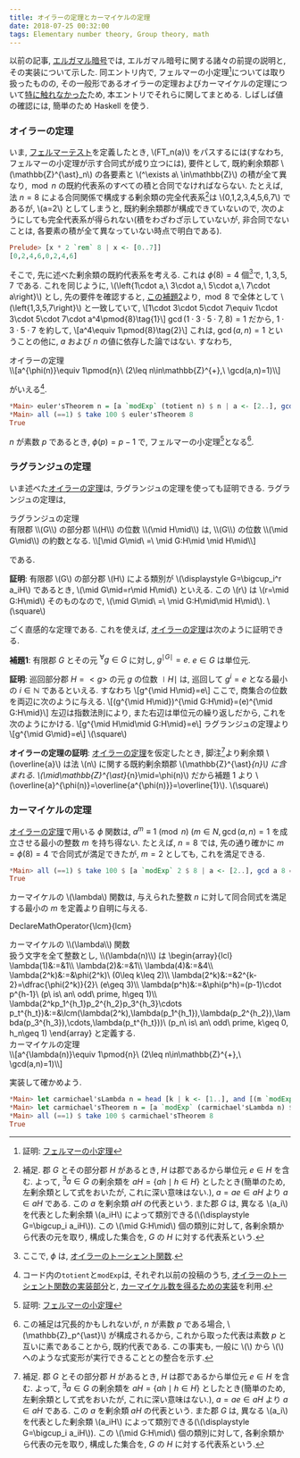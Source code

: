 ```yaml
---
title: オイラーの定理とカーマイケルの定理
date: 2018-07-25 00:32:00
tags: Elementary number theory, Group theory, math
---
```


以前の記事, [エルガマル暗号](https://falgon.github.io/roki.log/posts/2018/%207月/13/elgamalEncryption/)では,
エルガマル暗号に関する諸々の前提の説明と, その実装について示した. 
同エントリ内で, フェルマーの小定理[^1]については取り扱ったものの, 
その一般形であるオイラーの定理およびカーマイケルの定理について[特に触れなかった](https://falgon.github.io/roki.log/posts/2018/%207月/13/elgamalEncryption/#fn-5)ため,
本エントリでそれらに関してまとめる. しばしば値の確認には, 簡単のため Haskell を使う.

### オイラーの定理

いま, [フェルマーテスト](https://falgon.github.io/roki.log/posts/2018/%207月/13/elgamalEncryption/#fermattest)を定義したとき, \\(FT_n(a)\\) をパスするには(すなわち, フェルマーの小定理が示す合同式が成り立つには), 要件として,
既約剰余類郡 \\(\mathbb{Z}^{\ast}_n\\) の各要素と
\\(^\exists a\ \in\mathbb{Z}\\) の積が全て異なり, 
$\bmod n$ の既約代表系のすべての積と合同でなければならない.
たとえば, 法 $n=8$ による合同関係で構成する剰余類の完全代表系[^2]は
\\(0,1,2,3,4,5,6,7\\) であるが,
\\(a=2\\) としてしまうと, 既約剰余類郡が構成できていないので, 次のようにしても完全代表系が得られない(積をわざわざ示していないが, 非合同でないことは, 各要素の積が全て異なっていない時点で明白である).

```Haskell
Prelude> [x * 2 `rem` 8 | x <- [0..7]]
[0,2,4,6,0,2,4,6]
```

そこで, 先に述べた剰余類の既約代表系を考える. これは $\phi(8)=4$ 個[^3]で, $1,3,5,7$ である.
これを同じように, \\(\left\{1\cdot a,\ 3\cdot a,\ 5\cdot a,\ 7\cdot a\right\}\\) とし, 
先の要件を確認すると, 
[この補題2](https://falgon.github.io/roki.log/posts/2018/%207月/13/elgamalEncryption/#lem2)より, 
$\bmod 8$ で全体として \\(\left\{1,3,5,7\right\}\\) と一致していて,
\\[1\cdot 3\cdot 5\cdot 7\equiv 1\cdot 3\cdot 5\cdot 7\cdot a^4\pmod{8}\tag{1}\\]
$\gcd(1\cdot 3\cdot 5\cdot 7,8)=1$ だから, $1\cdot 3\cdot 5\cdot 7$ を約して,
\\[a^4\equiv 1\pmod{8}\tag{2}\\] 
これは, $\gcd(a,n)=1$ ということの他に, $a$ および $n$ の値に依存した論ではない. すなわち,

<div class="panel panel-default">
  <div class="panel-heading theo"><a name="eulerstheorem" class="disabled">オイラーの定理</a></div>
  <div class="panel-body">
\\[a^{\phi(n)}\equiv 1\pmod{n}\ (2\leq n\in\mathbb{Z}^{+},\ \gcd(a,n)=1)\\]
  </div>
</div>

がいえる[^4].

```Haskell
*Main> euler'sTheorem n = [a `modExp` (totient n) $ n | a <- [2..], gcd a n == 1]
*Main> all (==1) $ take 100 $ euler'sTheorem 8
True
```

$n$ が素数 $p$ であるとき, $\phi(p)=p-1$ で, フェルマーの小定理[^1]となる[^5].

### ラグランジュの定理

いま述べた[オイラーの定理](#eulerstheorem)は, 
ラグランジュの定理を使っても証明できる. ラグランジュの定理は,

<div class="panel panel-default">
  <div class="panel-heading theo"><a name="lagrangestheorem" class="disabled">ラグランジュの定理</a></div>
  <div class="panel-body">
  有限郡 \\(G\\) の部分郡 \\(H\\) の位数 \\(\mid H\mid\\) は, \\(G\\) の位数 \\(\mid G\mid\\) 
  の約数となる.
  \\[\mid G\mid\ =\ \mid G:H\mid \mid H\mid\\]
  </div>
</div>

である. 

**証明**: 有限郡 \\(G\\) の部分郡 \\(H\\) による類別が \\(\displaystyle G=\bigcup_i^r a_iH\\) であるとき, \\(\mid G\mid=r\mid H\mid\\) といえる. この \\(r\\) は \\(r=\mid G:H\mid\\) 
そのものなので, \\(\mid G\mid\ =\ \mid G:H\mid\mid H\mid\\). \\(\square\\)

ごく直感的な定理である. これを使えば, [オイラーの定理](#eulerstheorem)は次のように証明できる.

**補題1**: 有限郡 $G$ とその元 $^\forall g\in G$ に対し, $g^{\mid G\mid}=e$. $e\in G$ は単位元. 

**証明**:
巡回部分郡 $H=\lt g\gt$ の元 $g$ の位数 $\mid H\mid$ は,
巡回して $g^i=e$ となる最小の $i\in\mathbb{N}$ であるといえる. すなわち
\\[g^{\mid H\mid}=e\\]
ここで, 商集合の位数を両辺に次のように与える.
\\[(g^{\mid H\mid})^{\mid G:H\mid}=(e)^{\mid G:H\mid}\\]
左辺は指数法則により, また右辺は単位元の繰り返しだから, これを次のようにかける.
\\[g^{\mid H\mid\mid G:H\mid}=e\\]
ラグランジュの定理より
\\[g^{\mid G\mid}=e\\]
\\(\square\\)

**オイラーの定理の証明**:
[オイラーの定理](#eulerstheorem)を仮定したとき, 脚注[^2]より剰余類 \\(\overline{a}\\) は法 \\(n\\) に関する既約剰余類郡 \\(\mathbb{Z}^{\ast}_{n}\\) に含まれる.  \\(\mid\mathbb{Z}^{\ast}_{n}\mid=\phi(n)\\) だから補題 1 より 
\\(\overline{a}^{\phi(n)}=\overline{a^{\phi(n)}}=\overline{1}\\). \\(\square\\)


### カーマイケルの定理

[オイラーの定理](#eulerstheorem)で用いる $\phi$ 関数は, 
$a^{m}\equiv 1\pmod{n}\ (m\in{N}, \gcd(a,n)=1$ を成立させる最小の整数 $m$ を持ち得ない.
たとえば, $n=8$ では, 先の通り確かに $m=\phi(8)=4$ で合同式が満足できたが, 
$m=2$ としても, これを満足できる.

```Haskell
*Main> all (==1) $ take 100 $ [a `modExp` 2 $ 8 | a <- [2..], gcd a 8 == 1]
True
```

カーマイケルの \\(\lambda\\) 関数は, 与えられた整数 $n$ に対して同合同式を満足する最小の
$m$ を定義より自明に与える.

DeclareMathOperator{\lcm}{lcm}

<div class="panel panel-default">
  <div class="panel-heading def"><a name="lagrangestheorem" class="disabled">カーマイケルの \\(\lambda\\) 関数</a></div>
  <div class="panel-body" style="overflow:scroll">
  扱う文字を全て整数とし, \\(\lambda(n)\\) は
  \begin{array}{lcl}
  \lambda(1)&:=&1\\
  \lambda(2)&:=&1\\
  \lambda(4)&:=&4\\
  \lambda(2^k)&:=&\phi(2^k)\ (0\leq k\leq 2)\\
  \lambda(2^k)&:=&2^{k-2}=\dfrac{\phi(2^k)}{2}\ (e\geq 3)\\
  \lambda(p^h)&:=&\phi(p^h)=(p-1)\cdot p^{h-1}\ (p\ is\ an\ odd\ prime, h\geq 1)\\
  \lambda(2^kp_1^{h_1}p_2^{h_2}p_3^{h_3}\cdots p_t^{h_t})&:=&\lcm(\lambda(2^k),\lambda(p_1^{h_1}),\lambda(p_2^{h_2}),\lambda(p_3^{h_3}),\cdots,\lambda(p_t^{h_t}))\ (p_n\ is\ an\ odd\ prime, k\geq 0, h_n\geq 1)
  \end{array}
  と定義する.
  </div>
</div>
<div class="panel panel-default">
  <div class="panel-heading theo"><a name="carmichelstheorem" class="disabled">カーマイケルの定理</a></div>
  <div class="panel-body" style="overflow:scroll">
  \\[a^{\lambda(n)}\equiv 1\pmod{n}\ (2\leq n\in\mathbb{Z}^{+},\ \gcd(a,n)=1)\\]
  </div>
</div>

実装して確かめよう.

```Haskell
*Main> let carmichael'sLambda n = head [k | k <- [1..], and [(m `modExp` k $ n) < 2 | m <- [1..n] gcd m n < 2]]
*Main> let carmichael'sTheorem n = [a `modExp` (carmichael'sLambda n) $ n | a <- [2..], gcd a n == 1]
*Main> all (==1) $ take 100 $ carmichael'sTheorem 8
True
```

[^1]: 証明: [フェルマーの小定理](https://falgon.github.io/roki.log/posts/2018/%207月/13/elgamalEncryption/#fermatstheorem)
[^2]: 補足. 郡 $G$ とその部分郡 $H$ があるとき, $H$ は郡であるから単位元 $e\in H$ を含む. よって, $^\exists a\in G$ の剰余類を $aH=\left\{ah\mid h\in H\right\}$ としたとき(簡単のため, 左剰余類として式をおいたが, これに深い意味はない.), $a=ae\in aH$ より $a\in aH$ である. この $a$ を剰余類 $aH$ の代表という. また郡 $G$ は, 異なる \\(a_i\\) を代表とした剰余類 \\(a_iH\\) によって類別できる(\\(\displaystyle G=\bigcup_i a_iH\\)). この \\(\mid G:H\mid\\) 個の類別に対して, 各剰余類から代表の元を取り, 構成した集合を, $G$ の $H$ に対する代表系という.
[^3]: ここで, $\phi$ は, [オイラーのトーシェント関数](https://falgon.github.io/roki.log/posts/2018/%207月/13/elgamalEncryption/#totientf).
[^4]: コード内の`totient`と`modExp`は, それぞれ以前の投稿のうち, [オイラーのトーシェント関数の実装部分](https://falgon.github.io/roki.log/posts/2018/%207月/13/elgamalEncryption/#totientf)と, [カーマイケル数を得るための実装](https://falgon.github.io/roki.log/posts/2018/%207月/13/elgamalEncryption/#modexpref)を利用.
[^5]: この補足は冗長的かもしれないが, $n$ が素数 $p$ である場合, \\(\mathbb{Z}_p^{\ast}\\) が構成されるから, これから取った代表は素数 $p$ と互いに素であることから, 既約代表である. この事実も, 一般に \\(\\) から \\(\\) へのような式変形が実行できることとの整合を示す.
